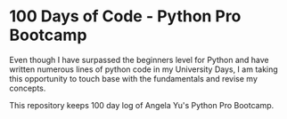 # 100 Days of Code - Python Pro Bootcamp
Even though I have surpassed the beginners level for Python and have written numerous lines of python code in my University Days, I am taking this opportunity to touch base with the fundamentals and revise my concepts. 

This repository keeps 100 day log of Angela Yu's Python Pro Bootcamp.

